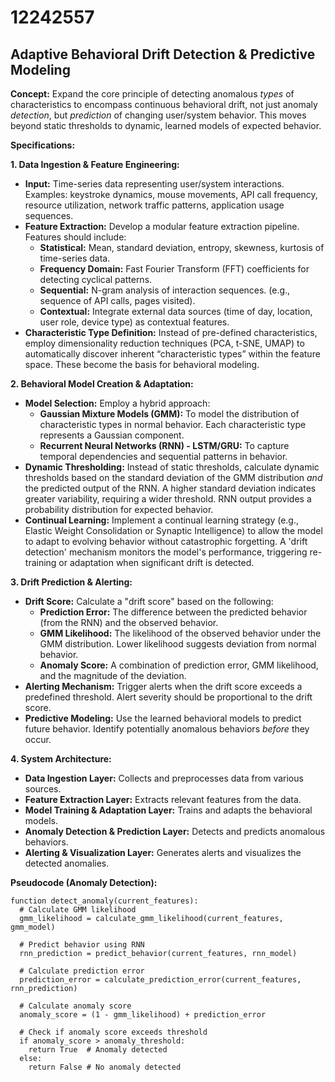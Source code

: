 # 12242557

## Adaptive Behavioral Drift Detection & Predictive Modeling

**Concept:** Expand the core principle of detecting anomalous *types* of characteristics to encompass continuous behavioral drift, not just anomaly *detection*, but *prediction* of changing user/system behavior. This moves beyond static thresholds to dynamic, learned models of expected behavior.

**Specifications:**

**1. Data Ingestion & Feature Engineering:**

*   **Input:** Time-series data representing user/system interactions. Examples: keystroke dynamics, mouse movements, API call frequency, resource utilization, network traffic patterns, application usage sequences.
*   **Feature Extraction:**  Develop a modular feature extraction pipeline. Features should include:
    *   **Statistical:** Mean, standard deviation, entropy, skewness, kurtosis of time-series data.
    *   **Frequency Domain:** Fast Fourier Transform (FFT) coefficients for detecting cyclical patterns.
    *   **Sequential:** N-gram analysis of interaction sequences.  (e.g., sequence of API calls, pages visited).
    *   **Contextual:** Integrate external data sources (time of day, location, user role, device type) as contextual features.
*   **Characteristic Type Definition:**  Instead of pre-defined characteristics, employ dimensionality reduction techniques (PCA, t-SNE, UMAP) to automatically discover inherent “characteristic types” within the feature space.  These become the basis for behavioral modeling.

**2.  Behavioral Model Creation & Adaptation:**

*   **Model Selection:** Employ a hybrid approach:
    *   **Gaussian Mixture Models (GMM):** To model the distribution of characteristic types in normal behavior.  Each characteristic type represents a Gaussian component.
    *   **Recurrent Neural Networks (RNN) - LSTM/GRU:**  To capture temporal dependencies and sequential patterns in behavior.
*   **Dynamic Thresholding:**  Instead of static thresholds, calculate dynamic thresholds based on the standard deviation of the GMM distribution *and* the predicted output of the RNN.  A higher standard deviation indicates greater variability, requiring a wider threshold. RNN output provides a probability distribution for expected behavior.
*   **Continual Learning:** Implement a continual learning strategy (e.g., Elastic Weight Consolidation or Synaptic Intelligence) to allow the model to adapt to evolving behavior without catastrophic forgetting.  A 'drift detection' mechanism monitors the model's performance, triggering re-training or adaptation when significant drift is detected.

**3. Drift Prediction & Alerting:**

*   **Drift Score:** Calculate a "drift score" based on the following:
    *   **Prediction Error:**  The difference between the predicted behavior (from the RNN) and the observed behavior.
    *   **GMM Likelihood:** The likelihood of the observed behavior under the GMM distribution. Lower likelihood suggests deviation from normal behavior.
    *   **Anomaly Score:** A combination of prediction error, GMM likelihood, and the magnitude of the deviation.
*   **Alerting Mechanism:** Trigger alerts when the drift score exceeds a predefined threshold.  Alert severity should be proportional to the drift score.
*   **Predictive Modeling:**  Use the learned behavioral models to predict future behavior.  Identify potentially anomalous behaviors *before* they occur.

**4. System Architecture:**

*   **Data Ingestion Layer:**  Collects and preprocesses data from various sources.
*   **Feature Extraction Layer:** Extracts relevant features from the data.
*   **Model Training & Adaptation Layer:** Trains and adapts the behavioral models.
*   **Anomaly Detection & Prediction Layer:** Detects and predicts anomalous behaviors.
*   **Alerting & Visualization Layer:**  Generates alerts and visualizes the detected anomalies.

**Pseudocode (Anomaly Detection):**

```pseudocode
function detect_anomaly(current_features):
  # Calculate GMM likelihood
  gmm_likelihood = calculate_gmm_likelihood(current_features, gmm_model)

  # Predict behavior using RNN
  rnn_prediction = predict_behavior(current_features, rnn_model)

  # Calculate prediction error
  prediction_error = calculate_prediction_error(current_features, rnn_prediction)

  # Calculate anomaly score
  anomaly_score = (1 - gmm_likelihood) + prediction_error

  # Check if anomaly score exceeds threshold
  if anomaly_score > anomaly_threshold:
    return True  # Anomaly detected
  else:
    return False # No anomaly detected
```